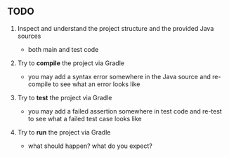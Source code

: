 ## TODO

1. Inspect and understand the project structure and the provided Java sources
    + both main and test code

2. Try to **compile** the project via Gradle
    + you may add a syntax error somewhere in the Java source and re-compile to see what an error looks like

3. Try to **test** the project via Gradle
    + you may add a failed assertion somewhere in test code and re-test to see what a failed test case looks like

4. Try to **run** the project via Gradle
    + what should happen? what do you expect?

